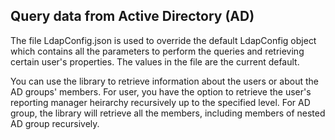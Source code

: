 ﻿## Query data from Active Directory (AD)

The file LdapConfig.json is used to override the default LdapConfig object which contains all the parameters to perform the queries and retrieving certain user's properties. The values in the file are the current default.

You can use the library to retrieve information about the users or about the AD groups' members. For user, you have the option to retrieve the user's reporting manager heirarchy recursively up to the specified level. For AD group, the library will retrieve all the members, including members of nested AD group recursively.